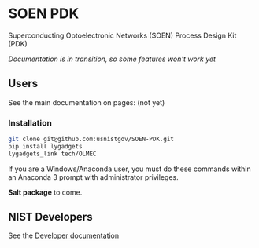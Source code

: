 # SOEN PDK
Superconducting Optoelectronic Networks (SOEN) Process Design Kit (PDK)

*Documentation is in transition, so some features won't work yet*

## Users
See the main documentation on pages: (not yet)

### Installation
```bash
git clone git@github.com:usnistgov/SOEN-PDK.git
pip install lygadgets
lygadgets_link tech/OLMEC
```

If you are a Windows/Anaconda user, you must do these commands within an Anaconda 3 prompt with administrator privileges.

**Salt package** to come.


## NIST Developers
See the [Developer documentation](README-developer.md)
